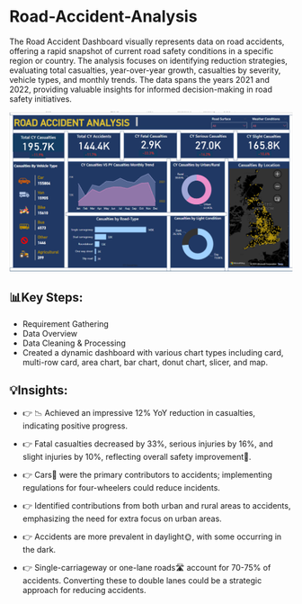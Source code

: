 # Road-Accident-Analysis
The Road Accident Dashboard visually represents data on road accidents, offering a rapid snapshot of current road safety conditions in a specific region or country. The analysis focuses on identifying reduction strategies, evaluating total casualties, year-over-year growth, casualties by severity, vehicle types, and monthly trends. The data spans the years 2021 and 2022, providing valuable insights for informed decision-making in road safety initiatives.

![image](road_accident_dashboard.png)

## 📊Key Steps:
- Requirement Gathering
- Data Overview
- Data Cleaning & Processing
- Created a dynamic dashboard with various chart types including card, multi-row card, area chart, bar chart, donut chart, slicer, and map.

## 💡Insights:
- 👉 📉 Achieved an impressive 12% YoY reduction in casualties, indicating positive progress.

- 👉 Fatal casualties decreased by 33%, serious injuries by 16%, and slight injuries by 10%, reflecting overall safety improvement🚦.

- 👉 Cars🚗 were the primary contributors to accidents; implementing regulations for four-wheelers could reduce incidents.

- 👉 Identified contributions from both urban and rural areas to accidents, emphasizing the need for extra focus on urban areas.

- 👉 Accidents are more prevalent in daylight🌞, with some occurring in the dark.

- 👉 Single-carriageway or one-lane roads🛣️ account for 70-75% of accidents. Converting these to double lanes could be a strategic approach for reducing accidents.







